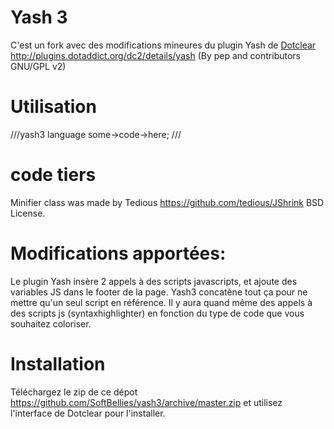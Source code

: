 # Yash 3
C'est un fork avec des modifications mineures du plugin Yash de [Dotclear](https://fr.dotclear.org/ "dotclear") http://plugins.dotaddict.org/dc2/details/yash (By pep and contributors GNU/GPL v2)

# Utilisation
///yash3 language
some->code->here;
///

# code tiers
Minifier class was made  by Tedious https://github.com/tedious/JShrink BSD License.

# Modifications apportées:

Le plugin Yash insère 2 appels à des scripts javascripts, et ajoute des variables JS dans le footer de la page.
Yash3 concatène tout ça pour ne mettre qu'un seul script en référence.
Il y aura quand même des appels à des scripts js (syntaxhighlighter) en fonction du type de code que vous souhaitez coloriser.

# Installation
Téléchargez le zip de ce dépot https://github.com/SoftBellies/yash3/archive/master.zip et utilisez l'interface de Dotclear pour l'installer.
